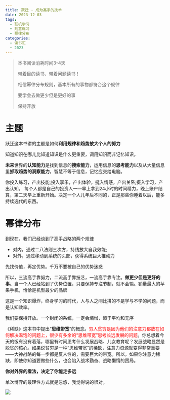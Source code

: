 ```yaml
---
title: 跃迁 - 成为高手的技术
date: 2023-12-03
tags:
  - 联机学习
  - 刻意练习
  - 幂律分布
categories:
  - 读书汇
  - 2023
---
```


> 本书阅读消耗时间3-4天
>
> 带着目的读书、带着问题读书！
>
> 相信幂律分布规则，基本所有的事物都符合这个规律
>
> 要学会去做更少但是更好的事
>
> 保持开放

# 主题

跃迁这本书讲的主题是如何**利用规律和趋势放大个人的努力**

知道知识在哪儿比知道知识是什么更重要，调用知识而非记忆知识。

**未来**世界的**认知能力**是找到信息的**搜索能力**，运用信息的**思考能力**以及从大量信息里**抓取趋势的洞察能力**，智慧不等于信息，记忆应交给电脑。

你投入练习，产出技能;投入享乐，产出体验，挺入情感，产出关系;摄入学习，产出认知。
每个人都是自己的投资人一—早上拿到24小时的时间精力，晚上账户结算，第二天早上重新开始。决定一个人儿年后不同的，正是那些你睡着以后，能多持续选代的东西。

# 幂律分布

到现在，我们己经谈到了高手战略的两个规律

- 对内，通过二八法则三次方，持线放大自我效能;
- 对外，通过移动到系统的头部，获得系统巨大推动力

先找价值，再定优势。千万不要被自己的优势迷惑

所以，三流高手靠努力，二流高手靠技艺，一流高手靠专注。**做更少但是更好的事**。当一个人已经站到了优势位置，只要保持专注节制，就不会输。销量最大的苹果手机，恰恰是机型最少的品牌

这是一个知识爆炸，终身学习的时代，人与人之间比拼的不是学与不学的问题，而是认知效率。

我们要保持开放。一个封闭的系统，一定会熵增，趋于平均和无序

《稀缺》这本书中提出“**思维带宽**”的概念。<font color="red">穷人贫穷是因为他们的注意力都放在如何解决温饱的问题上，很少有多余的“思维带宽”思考长远发展的问题</font>。你总想着今天的饭有没有着落，哪里有时间思考什么发展战略、儿女教育呢？发展战略显然是脱贫的核心。如果说贫穷是一种“思维带宽”的稀缺，注意力资源就变得非常重要——大神战略的每一步都是反人性的，需要巨大的带宽。所以，如果你注意力稀缺，即使你知道要做些什么，也会陷入战术勤奋、战略懒惰的困局。

**你对外界的看法，决定了你能走多远**

单次博弈的最理性方式就是忽悠，我觉得说的很对。

![](https://cdn.jsdelivr.net/gh/hfshaobing/picx-images-hosting@master/20231203/跃迁.2kr4lz036ji0.webp)